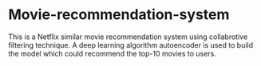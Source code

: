 # Movie-recommendation-system
 This is a Netflix similar movie recommendation system using collabrotive filtering technique. A deep learning algorithm autoencoder is used to build the model which could recommend the top-10 movies to users.
